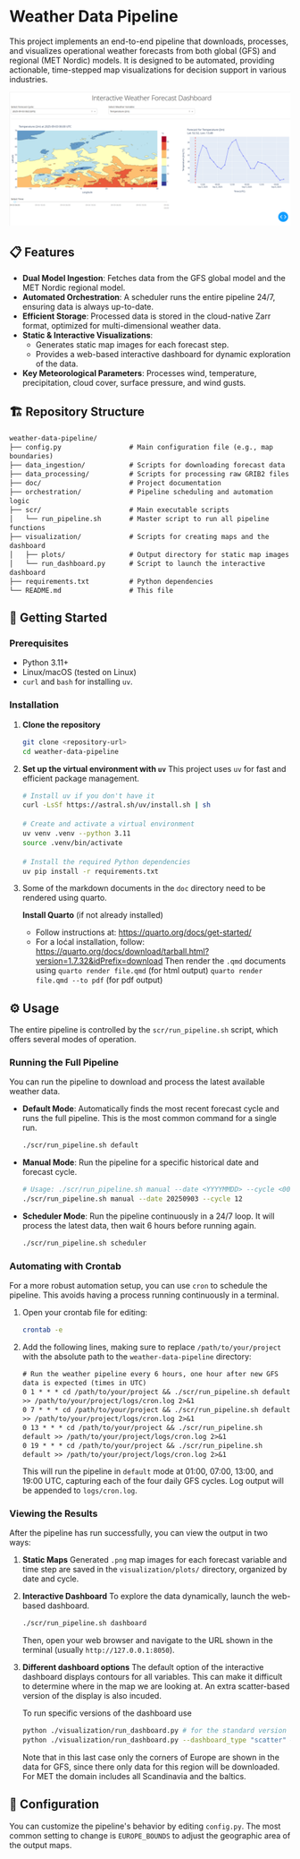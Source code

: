 # Weather Data Pipeline

This project implements an end-to-end pipeline that downloads, processes, and visualizes operational weather forecasts from both global (GFS) and regional (MET Nordic) models. It is designed to be automated, providing actionable, time-stepped map visualizations for decision support in various industries.

![Dashboard Snapshot](doc/figs/snapshot_dashboard.png)

## 📋 Features

- **Dual Model Ingestion**: Fetches data from the GFS global model and the MET Nordic regional model.
- **Automated Orchestration**: A scheduler runs the entire pipeline 24/7, ensuring data is always up-to-date.
- **Efficient Storage**: Processed data is stored in the cloud-native Zarr format, optimized for multi-dimensional weather data.
- **Static & Interactive Visualizations**:
    - Generates static map images for each forecast step.
    - Provides a web-based interactive dashboard for dynamic exploration of the data.
- **Key Meteorological Parameters**: Processes wind, temperature, precipitation, cloud cover, surface pressure, and wind gusts.

## 🏗️ Repository Structure

```
weather-data-pipeline/
├── config.py                 # Main configuration file (e.g., map boundaries)
├── data_ingestion/           # Scripts for downloading forecast data
├── data_processing/          # Scripts for processing raw GRIB2 files
├── doc/                      # Project documentation
├── orchestration/            # Pipeline scheduling and automation logic
├── scr/                      # Main executable scripts
│   └── run_pipeline.sh       # Master script to run all pipeline functions
├── visualization/            # Scripts for creating maps and the dashboard
│   ├── plots/                # Output directory for static map images
│   └── run_dashboard.py      # Script to launch the interactive dashboard
├── requirements.txt          # Python dependencies
└── README.md                 # This file
```

## 🚀 Getting Started

### Prerequisites
- Python 3.11+
- Linux/macOS (tested on Linux)
- `curl` and `bash` for installing `uv`.

### Installation

1.  **Clone the repository**
    ```bash
    git clone <repository-url>
    cd weather-data-pipeline
    ```

2.  **Set up the virtual environment with `uv`**
    This project uses `uv` for fast and efficient package management.

    ```bash
    # Install uv if you don't have it
    curl -LsSf https://astral.sh/uv/install.sh | sh

    # Create and activate a virtual environment
    uv venv .venv --python 3.11
    source .venv/bin/activate

    # Install the required Python dependencies
    uv pip install -r requirements.txt
    ```

3. Some of the markdown documents in the `doc` directory need
   to be rendered using quarto.

   **Install Quarto** (if not already installed)
   - Follow instructions at: https://quarto.org/docs/get-started/
   - For a loćal installation, follow: https://quarto.org/docs/download/tarball.html?version=1.7.32&idPrefix=download
   Then render the `.qmd` documents using
   `quarto render file.qmd` (for html output) 
   `quarto render file.qmd --to pdf` (for pdf output)


## ⚙️ Usage

The entire pipeline is controlled by the `scr/run_pipeline.sh` script, which offers several modes of operation.

### Running the Full Pipeline

You can run the pipeline to download and process the latest available weather data.

-   **Default Mode**: Automatically finds the most recent forecast cycle and runs the full pipeline. This is the most common command for a single run.
    ```bash
    ./scr/run_pipeline.sh default
    ```

-   **Manual Mode**: Run the pipeline for a specific historical date and forecast cycle.
    ```bash
    # Usage: ./scr/run_pipeline.sh manual --date <YYYYMMDD> --cycle <00|06|12|18>
    ./scr/run_pipeline.sh manual --date 20250903 --cycle 12
    ```

-   **Scheduler Mode**: Run the pipeline continuously in a 24/7 loop. It will process the latest data, then wait 6 hours before running again.
    ```bash
    ./scr/run_pipeline.sh scheduler
    ```

### Automating with Crontab

For a more robust automation setup, you can use `cron` to schedule the pipeline. This avoids having a process running continuously in a terminal.

1.  Open your crontab file for editing:
    ```bash
    crontab -e
    ```

2.  Add the following lines, making sure to replace `/path/to/your/project` with the absolute path to the `weather-data-pipeline` directory:
    ```cron
    # Run the weather pipeline every 6 hours, one hour after new GFS data is expected (times in UTC)
    0 1 * * * cd /path/to/your/project && ./scr/run_pipeline.sh default >> /path/to/your/project/logs/cron.log 2>&1
    0 7 * * * cd /path/to/your/project && ./scr/run_pipeline.sh default >> /path/to/your/project/logs/cron.log 2>&1
    0 13 * * * cd /path/to/your/project && ./scr/run_pipeline.sh default >> /path/to/your/project/logs/cron.log 2>&1
    0 19 * * * cd /path/to/your/project && ./scr/run_pipeline.sh default >> /path/to/your/project/logs/cron.log 2>&1
    ```
    This will run the pipeline in `default` mode at 01:00, 07:00, 13:00, and 19:00 UTC, capturing each of the four daily GFS cycles. Log output will be appended to `logs/cron.log`.

### Viewing the Results

After the pipeline has run successfully, you can view the output in two ways:

1.  **Static Maps**
    Generated `.png` map images for each forecast variable and time step are saved in the `visualization/plots/` directory, organized by date and cycle.

2.  **Interactive Dashboard**
    To explore the data dynamically, launch the web-based dashboard.

    ```bash
    ./scr/run_pipeline.sh dashboard
    ```
    Then, open your web browser and navigate to the URL shown in the terminal (usually `http://127.0.0.1:8050`).

3. **Different dashboard options**
   The default option of the interactive dashboard displays contours for all variables.
   This can make it difficult to determine where in the map we are looking at. 
   An extra scatter-based version of the display is also incuded.

   To run specific versions of the dashboard use
    ```bash
    python ./visualization/run_dashboard.py # for the standard version
    python ./visualization/run_dashboard.py --dashboard_type "scatter" # for a scatter-point based display.
    ```
    Note that in this last case only the corners of Europe are shown in the data for GFS,
    since there only data for this region will be downloaded. For MET the domain includes
    all Scandinavia and the baltics.


## 🔧 Configuration

You can customize the pipeline's behavior by editing `config.py`. The most common setting to change is `EUROPE_BOUNDS` to adjust the geographic area of the output maps.
